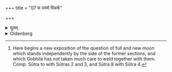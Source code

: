 +++
title = "07 यः परमो विकर्षः"

+++

<details><summary>मूलम्</summary>

यः परमो विकर्षः सूर्याचन्द्र मसोः सा पौर्णमासी यः परमः सङ्कर्षः सामावास्या ७
</details>

<details><summary>Oldenberg</summary>

7. [^5]  Full-moon is the greatest distance of sun and moon; new-moon is their nearest approach.


[^5]:  Here begins a new exposition of the question of full and new moon which stands independently by the side of the former sections, and which Gobhila has not taken much care to weld together with them. Comp. Sūtra to with Sūtras 2 and 3, and Sūtra 8 with Sūtra 4.
</details>
